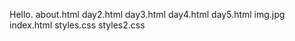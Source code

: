 Hello.
about.html
day2.html
day3.html
day4.html
day5.html
img.jpg
index.html
styles.css
styles2.css
